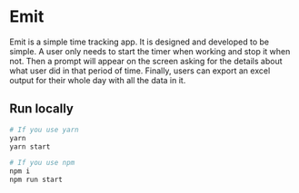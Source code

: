 # Emit
Emit is a simple time tracking app. It is designed and developed to be simple. A user only needs to start the timer when working and stop it when not. Then a prompt will appear on the screen asking for the details about what user did in that period of time. Finally, users can export an excel output for their whole day with all the data in it.


## Run locally

```bash
# If you use yarn
yarn
yarn start
```

```bash
# If you use npm
npm i
npm run start
```
